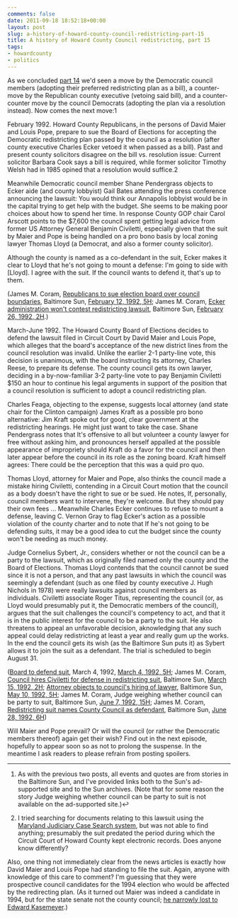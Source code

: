 ```yaml
---
comments: false
date: 2011-09-18 18:52:18+00:00
layout: post
slug: a-history-of-howard-county-council-redistricting-part-15
title: A history of Howard County Council redistricting, part 15
tags:
- howardcounty
- politics
---
```


As we concluded [part 14](/2011/09/17/a-history-of-howard-county-council-redistricting-part-14/) we'd seen a move by the Democratic council members (adopting their preferred redistricting plan as a bill), a counter-move by the Republican county executive (vetoing said bill), and a counter-counter move by the council Democrats (adopting the plan via a resolution instead). Now comes the next move:1

February 1992. Howard County Republicans, in the persons of David Maier and Louis Pope, prepare to sue the Board of Elections for accepting the Democratic redistricting plan passed by the council as a resolution (after county executive Charles Ecker vetoed it when passed as a bill). Past and present county solicitors disagree on the bill vs. resolution issue: Current solicitor Barbara Cook says a bill is required, while former solicitor Timothy Welsh had in 1985 opined that a resolution would suffice.2

Meanwhile Democratic council member Shane Pendergrass objects to Ecker aide (and county lobbyist) Gail Bates attending the press conference announcing the lawsuit: You would think our Annapolis lobbyist would be in the capital trying to get help with the budget. She seems to be making poor choices about how to spend her time. In response County GOP chair Carol Arscott points to the $7,600 the council spent getting legal advice from former US Attorney General Benjamin Civiletti, especially given that the suit by Maier and Pope is being handled on a pro bono basis by local zoning lawyer Thomas Lloyd (a Democrat, and also a former county solicitor).

Although the county is named as a co-defendant in the suit, Ecker makes it clear to Lloyd that he's not going to mount a defense: I'm going to side with [Lloyd]. I agree with the suit. If the council wants to defend it, that's up to them.

(James M. Coram, [Republicans to sue election board over council boundaries](http://articles.baltimoresun.com/1992-02-12/news/9213001378_1_council-boundaries-argument-county-solicitor), Baltimore Sun, [February 12, 1992, 5H](http://pqasb.pqarchiver.com/baltsun/access/113574834.html?FMT=ABS&FMTS=ABS:FT&type=current&date=Feb+12%2C+1992&author=James+M.+Coram&pub=The+Sun&desc=Republicans+to+sue+election+board+over+council+boundaries+GOP+committee+seeks+compromise+on+new+districts); James M. Coram, [Ecker administration won't contest redistricting lawsuit](http://articles.baltimoresun.com/1992-02-26/news/9213001907_1_council-redistricting-council-resolution-ecker), Baltimore Sun, [February 26, 1992, 2H](http://pqasb.pqarchiver.com/baltsun/access/113572968.html?FMT=ABS&FMTS=ABS:FT&type=current&date=Feb+26%2C+1992&author=James+M.+Coram&pub=The+Sun&desc=Ecker+administration+won%27t+contest+redistricting+lawsuit).)

March-June 1992. The Howard County Board of Elections decides to defend the lawsuit filed in Circuit Court by David Maier and Louis Pope, which alleges that the board's acceptance of the new district lines from the council resolution was invalid. Unlike the earlier 2-1 party-line vote, this decision is unanimous, with the board instructing its attorney, Charles Reese, to prepare its defense. The county council gets its own lawyer, deciding in a by-now-familiar 3-2 party-line vote to pay Benjamin Civiletti $150 an hour to continue his legal arguments in support of the position that a council resolution is sufficient to adopt a council redistricting plan. 

Charles Feaga, objecting to the expense, suggests local attorney (and state chair for the Clinton campaign) James Kraft as a possible pro bono alternative: Jim Kraft spoke out for good, clear government at the redistricting hearings. He might just want to take the case. Shane Pendergrass notes that It's offensive to all but volunteer a county lawyer for free without asking him, and pronounces herself appalled at the possible appearance of impropriety should Kraft do a favor for the council and then later appear before the council in its role as the zoning board. Kraft himself agrees: There could be the perception that this was a quid pro quo.

Thomas Lloyd, attorney for Maier and Pope, also thinks the council made a mistake hiring Civiletti, contending in a Circuit Court motion that the council as a body doesn't have the right to sue or be sued. He notes, If, personally, council members want to intervene, they're welcome. But they should pay their own fees ... Meanwhile Charles Ecker continues to refuse to mount a defense, leaving C. Vernon Gray to flag Ecker's action as a possible violation of the county charter and to note that If he's not going to be defending suits, it may be a good idea to cut the budget since the county won't be needing as much money.

Judge Cornelius Sybert, Jr., considers whether or not the council can be a party to the lawsuit, which as originally filed named only the county and the Board of Elections. Thomas Lloyd contends that the council cannot be sued since it is not a person, and that any past lawsuits in which the council was seemingly a defendant (such as one filed by county executive J. Hugh Nichols in 1978) were really lawsuits against council members as individuals. Civiletti associate Roger Titus, representing the council (or, as Lloyd would presumably put it, the Democratic members of the council), argues that the suit challenges the council's competency to act, and that it is in the public interest for the council to be a party to the suit. He also threatens to appeal an unfavorable decision, aknowledging that any such appeal could delay redistricting at least a year and really gum up the works. In the end the council gets its wish (as the Baltimore Sun puts it) as Sybert allows it to join the suit as a defendant. The trial is scheduled to begin August 31.

([Board to defend suit](http://articles.baltimoresun.com/1992-03-04/news/9213002119_1_suit-county-council-resolution), March 4, 1992, [March 4, 1992, 5H](http://pqasb.pqarchiver.com/baltsun/access/113570472.html?FMT=ABS&FMTS=ABS:FT&type=current&date=Mar+4%2C+1992&author=&pub=The+Sun&desc=Board+to+defend+suit); James M. Coram, [Council hires Civiletti for defense in redistricting suit](http://articles.baltimoresun.com/1992-03-15/news/9213002612_1_civiletti-kraft-council-members), Baltimore Sun, [March 15, 1992, 2H](http://pqasb.pqarchiver.com/baltsun/access/113570332.html?FMT=ABS&FMTS=ABS:FT&type=current&date=Mar+15%2C+1992&author=James+M.+Coram&pub=The+Sun&desc=Council+hires+Civiletti+for+defense+in+redistricting+suit); [Attorney objects to council's hiring of lawyer](http://articles.baltimoresun.com/1992-05-10/news/1992131069_1_council-members-county-council-suit), Baltimore Sun, [May 10, 1992, 5H](http://pqasb.pqarchiver.com/baltsun/access/113560459.html?FMT=ABS&FMTS=ABS:FT&type=current&date=May+10%2C+1992&author=James+M.+Coram&pub=The+Sun&desc=Attorney+objects+to+council%27s+hiring+of+lawyer+Members+must+personally+defend+suit%2C+he+says); James M. Coram, Judge weighing whether council can be party to suit, Baltimore Sun, [June 7, 1992, 15H](http://pqasb.pqarchiver.com/baltsun/access/113555167.html?FMT=ABS&FMTS=ABS:FT&type=current&date=Jun+7%2C+1992&author=James+M.+Coram&pub=The+Sun&desc=Judge+weighing+whether+council+can+be+party+to+suit); James M. Coram, [Redistricting suit names County Council as defendant](http://articles.baltimoresun.com/1992-06-28/news/1992180242_1_district-lines-bill-county-council), Baltimore Sun, [June 28, 1992, 6H](http://pqasb.pqarchiver.com/baltsun/access/113550632.html?FMT=ABS&FMTS=ABS:FT&type=current&date=Jun+28%2C+1992&author=James+M.+Coram&pub=The+Sun&desc=Redistricting+suit+names+County+Council+as+defendant))

Will Maier and Pope prevail? Or will the council (or rather the Democratic members thereof) again get their wish? Find out in the next episode, hopefully to appear soon so as not to prolong the suspense. In the meantime I ask readers to please refrain from posting spoilers.



* * *



1. As with the previous two posts, all events and quotes are from stories in the Baltimore Sun, and I've provided links both to the Sun's ad-supported site and to the Sun archives. (Note that for some reason the story Judge weighing whether council can be party to suit is not available on the ad-supported site.)↩

2. I tried searching for documents relating to this lawsuit using the [Maryland Judiciary Case Search system](http://casesearch.courts.state.md.us/inquiry/inquiry-index.jsp), but was not able to find anything; presumably the suit predated the period during which the Circuit Court of Howard County kept electronic records. Does anyone know differently?

Also, one thing not immediately clear from the news articles is exactly how David Maier and Louis Pope had standing to file the suit. Again, anyone with knowledge of this care to comment? I'm guessing that they were prospective council candidates for the 1994 election who would be affected by the redirecting plan. (As it turned out Maier was indeed a candidate in 1994, but for the state senate not the county council; [he narrowly lost to Edward Kasemeyer](http://www.hocorising.com/2010/10/tsunami-that-never-was.html).)
